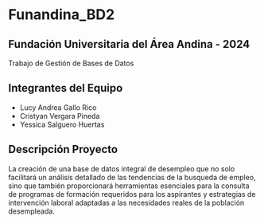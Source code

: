 # Funandina_BD2
## Fundación Universitaria del Área Andina - 2024
Trabajo de Gestión de Bases de Datos

## Integrantes del Equipo
- Lucy Andrea Gallo Rico
- Cristyan Vergara Pineda
- Yessica Salguero Huertas

## Descripción Proyecto
La creación de una base de datos integral de desempleo que no solo facilitará un análisis detallado de las tendencias de la busqueda de empleo, sino que también proporcionará herramientas esenciales para la consulta de programas de formación requeridos para los aspirantes y estrategias de intervención laboral adaptadas a las necesidades reales de la población desempleada.

